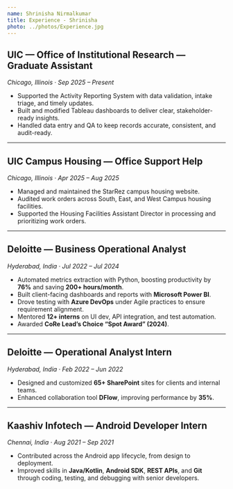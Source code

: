 ```yaml
---
name: Shrinisha Nirmalkumar
title: Experience - Shrinisha
photo: ../photos/Experience.jpg
---
```



## UIC — Office of Institutional Research — Graduate Assistant  
*Chicago, Illinois · Sep 2025 – Present*

- Supported the Activity Reporting System with data validation, intake triage, and timely updates.  
- Built and modified Tableau dashboards to deliver clear, stakeholder-ready insights.  
- Handled data entry and QA to keep records accurate, consistent, and audit-ready.

---

## UIC Campus Housing — Office Support Help  
*Chicago, Illinois · Apr 2025 – Aug 2025*

- Managed and maintained the StarRez campus housing website.  
- Audited work orders across South, East, and West Campus housing facilities.  
- Supported the Housing Facilities Assistant Director in processing and prioritizing work orders.

---

## Deloitte — Business Operational Analyst  
*Hyderabad, India · Jul 2022 – Jul 2024*

- Automated metrics extraction with Python, boosting productivity by **76%** and saving **200+ hours/month**.  
- Built client-facing dashboards and reports with **Microsoft Power BI**.  
- Drove testing with **Azure DevOps** under Agile practices to ensure requirement alignment.  
- Mentored **12+ interns** on UI dev, API integration, and test automation.  
- Awarded **CoRe Lead’s Choice “Spot Award” (2024)**.

---

## Deloitte — Operational Analyst Intern  
*Hyderabad, India · Feb 2022 – Jun 2022*

- Designed and customized **65+ SharePoint** sites for clients and internal teams.  
- Enhanced collaboration tool **DFlow**, improving performance by **35%**.

---

## Kaashiv Infotech — Android Developer Intern  
*Chennai, India · Aug 2021 – Sep 2021*

- Contributed across the Android app lifecycle, from design to deployment.  
- Improved skills in **Java/Kotlin**, **Android SDK**, **REST APIs**, and **Git** through coding, testing, and debugging with senior developers.

